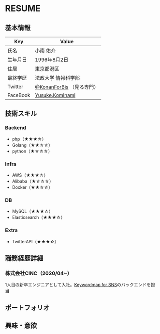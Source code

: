 # RESUME
## 基本情報
|  Key | Value |
| ---- | ---- |
| 氏名 | 小南 佑介 |
| 生年月日 | 1996年8月2日 |
| 住居  | 東京都港区 |
| 最終学歴  | 法政大学 情報科学部 |
| Twitter | [@KonanForBis](https://twitter.com/KonanForBis) （見る専門） |
| FaceBook | [Yusuke.Kominami](https://www.facebook.com/Yusuke.Kominami.82) |

## 技術スキル
### Backend
* php（★★★☆）
* Golang（★★☆☆）
* python（★☆☆☆）
### Infra
* AWS（★★★☆）
* Alibaba（★☆☆☆）
* Docker（★★☆☆）
### DB
* MySQL（★★★☆）
* Elasticsearch（★★★☆）
### Extra
* TwitterAPI（★★★☆）

## 職務経歴詳細
### 株式会社CINC（2020/04~）
1人目の新卒エンジニアとして入社。[Keywordmap for SNS](https://keywordmap.jp/sns/)のバックエンドを担当

## ポートフォリオ

## 興味・意欲
